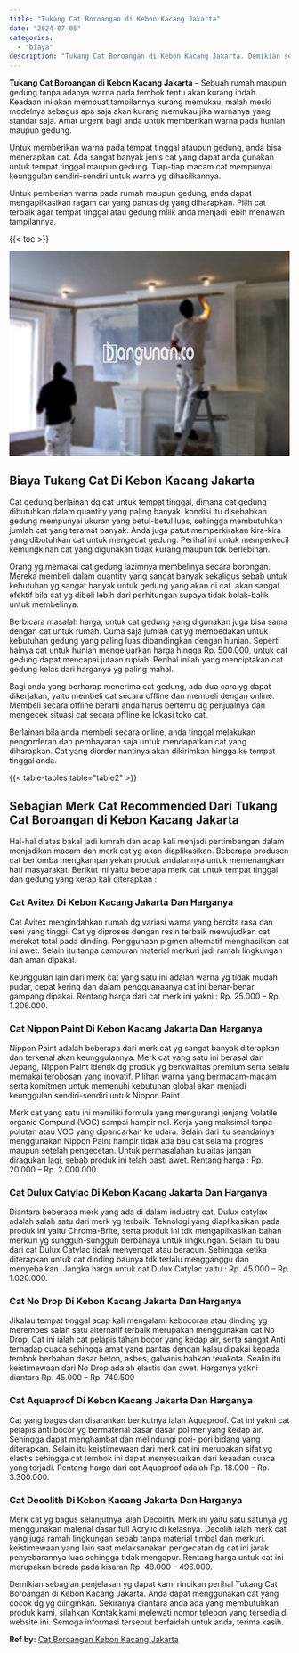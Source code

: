 ```yaml
---
title: "Tukang Cat Boroangan di Kebon Kacang Jakarta"
date: "2024-07-05"
categories: 
  - "biaya"
description: "Tukang Cat Boroangan di Kebon Kacang Jakarta. Demikian sebagian penjelasan yg dapat kami rincikan perihal Tukang Cat Boroangan di Kebon Kacang Jakarta. Anda..."
---
```


**Tukang Cat Boroangan di Kebon Kacang Jakarta** – Sebuah rumah maupun gedung tanpa adanya warna pada tembok tentu akan kurang indah. Keadaan ini akan membuat tampilannya kurang memukau, malah meski modelnya sebagus apa saja akan kurang memukau jika warnanya yang standar saja. Amat urgent bagi anda untuk memberikan warna pada hunian maupun gedung.

Untuk memberikan warna pada tempat tinggal ataupun gedung, anda bisa menerapkan cat. Ada sangat banyak jenis cat yang dapat anda gunakan untuk tempat tinggal maupun gedung. Tiap-tiap macam cat mempunyai keunggulan sendiri-sendiri untuk warna yg dihasilkannya.

Untuk pemberian warna pada rumah maupun gedung, anda dapat mengaplikasikan ragam cat yang pantas dg yang diharapkan. Pilih cat terbaik agar tempat tinggal atau gedung milik anda menjadi lebih menawan tampilannya.

{{< toc >}}

![Tukang Cat Boroangan di Kebon Kacang Jakarta](/images/jasa-cat-murah31.png)

## Biaya Tukang Cat Di Kebon Kacang Jakarta

Cat gedung berlainan dg cat untuk tempat tinggal, dimana cat gedung dibutuhkan dalam quantity yang paling banyak. kondisi itu disebabkan gedung mempunyai ukuran yang betul-betul luas, sehingga membutuhkan jumlah cat yang teramat banyak. Anda juga patut memperkirakan kira-kira yang dibutuhkan cat untuk mengecat gedung. Perihal ini untuk memperkecil kemungkinan cat yang digunakan tidak kurang maupun tdk berlebihan.

Orang yg memakai cat gedung lazimnya membelinya secara borongan. Mereka membeli dalam quantity yang sangat banyak sekaligus sebab untuk kebutuhan yg sangat banyak untuk gedung yang akan di cat. akan sangat efektif bila cat yg dibeli lebih dari perhitungan supaya tidak bolak-balik untuk membelinya.

Berbicara masalah harga, untuk cat gedung yang digunakan juga bisa sama dengan cat untuk rumah. Cuma saja jumlah cat yg membedakan untuk kebutuhan gedung yang paling luas dibandingkan dengan hunian. Seperti halnya cat untuk hunian mengeluarkan harga hingga Rp. 500.000, untuk cat gedung dapat mencapai jutaan rupiah. Perihal inilah yang menciptakan cat gedung kelas dari harganya yg paling mahal.

Bagi anda yang berharap menerima cat gedung, ada dua cara yg dapat dikerjakan, yaitu membeli cat secara offline dan membeli dengan online. Membeli secara offline berarti anda harus bertemu dg penjualnya dan mengecek situasi cat secara offline ke lokasi toko cat.

Berlainan bila anda membeli secara online, anda tinggal melakukan pengorderan dan pembayaran saja untuk mendapatkan cat yang diharapkan. Cat yang diorder nantinya akan dikirimkan hingga ke tempat tinggal anda.

{{< table-tables table="table2" >}}

## Sebagian Merk Cat Recommended Dari Tukang Cat Boroangan di Kebon Kacang Jakarta

Hal-hal diatas bakal jadi lumrah dan acap kali menjadi pertimbangan dalam menjadikan macam dan merk cat yg akan diaplikasikan. Beberapa produsen cat berlomba mengkampanyekan produk andalannya untuk memenangkan hati masyarakat. Berikut ini yaitu beberapa merk cat untuk tempat tinggal dan gedung yang kerap kali diterapkan :

### Cat Avitex Di Kebon Kacang Jakarta Dan Harganya

Cat Avitex mengindahkan rumah dg variasi warna yang bercita rasa dan seni yang tinggi. Cat yg diproses dengan resin terbaik mewujudkan cat merekat total pada dinding. Penggunaan pigmen alternatif menghasilkan cat ini awet. Selain itu tanpa campuran material merkuri jadi ramah lingkungan dan aman dipakai.

Keunggulan lain dari merk cat yang satu ini adalah warna yg tidak mudah pudar, cepat kering dan dalam pengguanaanya cat ini benar-benar gampang dipakai. Rentang harga dari cat merk ini yakni : Rp. 25.000 – Rp. 1.206.000.

### Cat Nippon Paint Di Kebon Kacang Jakarta Dan Harganya

Nippon Paint adalah beberapa dari merk cat yg sangat banyak diterapkan dan terkenal akan keunggulannya. Merk cat yang satu ini berasal dari Jepang, Nippon Paint identik dg produk yg berkwalitas premium serta selalu memakai terobosan yang inovatif. Pilihan warna yang bermacam-macam serta komitmen untuk memenuhi kebutuhan global akan menjadi keunggulan sendiri-sendiri untuk Nippon Paint.

Merk cat yang satu ini memiliki formula yang mengurangi jenjang Volatile organic Compund (VOC) sampai hampir nol. Kerja yang maksimal tanpa polutan atau VOC yang dipancarkan ke udara. Selain dari itu seandainya menggunakan Nippon Paint hampir tidak ada bau cat selama progres maupun setelah pengecetan. Untuk permasalahan kulaitas jangan diragukan lagi, sebab produk ini telah pasti awet. Rentang harga : Rp. 20.000 – Rp. 2.000.000.

### Cat Dulux Catylac Di Kebon Kacang Jakarta Dan Harganya

Diantara beberapa merk yang ada di dalam industry cat, Dulux catylax adalah salah satu dari merk yg terbaik. Teknologi yang diaplikasikan pada produk ini yaitu Chroma-Brite, serta produk ini tdk mengaplikasikan bahan merkuri yg sungguh-sungguh berbahaya untuk lingkungan. Selain itu bau dari cat Dulux Catylac tidak menyengat atau beracun. Sehingga ketika diterapkan untuk cat dinding baunya tdk terlalu mengganggu dan menyebalkan. Jangka harga untuk cat Dulux Catylac yaitu : Rp. 45.000 – Rp. 1.020.000.

### Cat No Drop Di Kebon Kacang Jakarta Dan Harganya

Jikalau tempat tinggal acap kali mengalami kebocoran atau dinding yg merembes salah satu alternatif terbaik merupakan menggunakan cat No Drop. Cat ini ialah cat pelapis tahan bocor yang kedap air, serta sangat Anti terhadap cuaca sehingga amat yang pantas dengan kalau dipakai kepada tembok berbahan dasar beton, asbes, galvanis bahkan terakota. Sealin itu keistimewaan dari No Drop adalah elastis dan awet. Harganya yakni diantara Rp. 45.000 – Rp. 749.500

### Cat Aquaproof Di Kebon Kacang Jakarta Dan Harganya

Cat yang bagus dan disarankan berikutnya ialah Aquaproof. Cat ini yakni cat pelapis anti bocor yg bermaterial dasar dasar polimer yang kedap air. Sehingga dapat menghambat dan melindungi pori- pori bidang yang diterapkan. Selain itu keistimewaan dari merk cat ini merupakan sifat yg elastis sehingga cat tembok ini dapat menyesuaikan dari keaadan cuaca yang terjadi. Rentang harga dari cat Aquaproof adalah Rp. 18.000 – Rp. 3.300.000.

### Cat Decolith Di Kebon Kacang Jakarta Dan Harganya

Merk cat yg bagus selanjutnya ialah Decolith. Merk ini yaitu satu satunya yg menggunakan material dasar full Acrylic di kelasnya. Decolih ialah merk cat yang juga ramah lingkungan sebab tanpa material timbal dan merkuri. keistimewaan yang lain saat melaksanakan pengecatan dg cat ini jarak penyebarannya luas sehingga tidak mengapur. Rentang harga untuk cat ini merupakan berada pada kisaran Rp. 48.000 – 496.000.

Demikian sebagian penjelasan yg dapat kami rincikan perihal Tukang Cat Boroangan di Kebon Kacang Jakarta. Anda dapat menggunakan cat yang cocok dg yg diinginkan. Sekiranya diantara anda ada yang membutuhkan produk kami, silahkan Kontak kami melewati nomor telepon yang tersedia di website ini. Semoga informasi tersebut berfaidah untuk anda, terima kasih.

**Ref by:** [Cat Boroangan Kebon Kacang Jakarta](https://id.wikipedia.org/wiki/Cat)
